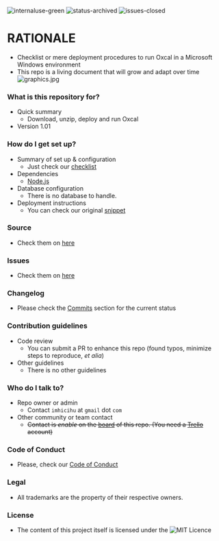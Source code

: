 ![internaluse-green](https://bitbucket.org/repo/ekyaeEE/images/3847436881-internal_use_stable.png)
![status-archived](https://bitbucket.org/repo/ekyaeEE/images/3278295154-status_archived.png)
![issues-closed](https://bitbucket.org/repo/ekyaeEE/images/1555006384-issues_closed.png)

# RATIONALE #

* Checklist or mere deployment procedures to run Oxcal in a Microsoft Windows environment
* This repo is a living document that will grow and adapt over time
![graphics.jpg](https://bitbucket.org/repo/48e55Ae/images/3380911117-oxcal.jpg)

### What is this repository for? ###

* Quick summary
    - Download, unzip, deploy and run Oxcal
* Version 1.01

### How do I get set up? ###

* Summary of set up & configuration
    - Just check our [checklist](https://bitbucket.org/imhicihu/oxcal/src/master/snippet.md)
* Dependencies
    - [Node.js](https://nodejs.org/) 
* Database configuration
    - There is no database to handle. 
* Deployment instructions
    - You can check our original [snippet](https://bitbucket.org/imhicihu/workspace/snippets/gA8XGp/oxcal-running-in-local-mode)

### Source ###

* Check them on [here](https://bitbucket.org/imhicihu/oxcal/src)

### Issues ###

* Check them on [here](https://bitbucket.org/imhicihu/oxcal/issues)

### Changelog ###

* Please check the [Commits](https://bitbucket.org/imhicihu/oxcal/commits/) section for the current status

### Contribution guidelines ###

* Code review
    - You can submit a PR to enhance this repo (found typos, minimize steps to reproduce, _et alia_)
* Other guidelines
    - There is no other guidelines
     
### Who do I talk to? ###

* Repo owner or admin
    - Contact `imhicihu` at `gmail` dot `com`
* Other community or team contact
    - ~~Contact is _enable_ on the [board](https://bitbucket.org/imhicihu/oscal/addon/trello/trello-board) of this repo. (You need a [Trello](https://trello.com/) account)~~

### Code of Conduct

* Please, check our [Code of Conduct](https://bitbucket.org/imhicihu/oxcal/src/master/code_of_conduct.md)

### Legal ###

* All trademarks are the property of their respective owners.

### License ###

* The content of this project itself is licensed under the ![MIT Licence](https://bitbucket.org/repo/ekyaeEE/images/2049852260-MIT-license-green.png)